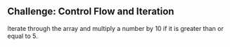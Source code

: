 ## Challenge: Control Flow and Iteration

Iterate through the array and multiply a number by 10 if it is greater than or equal to 5.